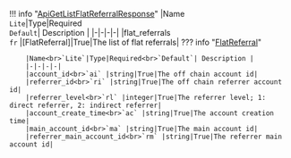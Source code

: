 !!! info "[ApiGetListFlatReferralResponse](/../../schemas/api_get_list_flat_referral_response)"
    |Name<br>`Lite`|Type|Required<br>`Default`| Description |
    |-|-|-|-|
    |flat_referrals<br>`fr` |[FlatReferral]|True|The list of flat referrals|
    ??? info "[FlatReferral](/../../schemas/flat_referral)"
        <br>

        |Name<br>`Lite`|Type|Required<br>`Default`| Description |
        |-|-|-|-|
        |account_id<br>`ai` |string|True|The off chain account id|
        |referrer_id<br>`ri` |string|True|The off chain referrer account id|
        |referrer_level<br>`rl` |integer|True|The referrer level; 1: direct referrer, 2: indirect referrer|
        |account_create_time<br>`ac` |string|True|The account creation time|
        |main_account_id<br>`ma` |string|True|The main account id|
        |referrer_main_account_id<br>`rm` |string|True|The referrer main account id|
